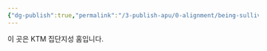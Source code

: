 ```yaml
---
{"dg-publish":true,"permalink":"/3-publish-apu/0-alignment/being-sullivan/","tags":["gardenEntry"]}
---
```


이 곳은 KTM 집단지성 홈입니다.
